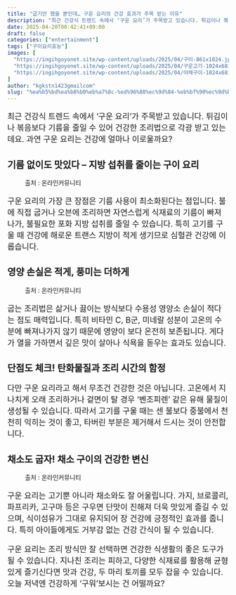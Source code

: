 ```yaml
---
title: "굽기만 했을 뿐인데… 구운 요리의 건강 효과가 주목 받는 이유"
description: "최근 건강식 트렌드 속에서 ‘구운 요리’가 주목받고 있습니다. 튀김이나 볶음보다 기름을 줄일 수 있어 건강한 조리법으로 각광 받고 있는데요. 과연 구운 요리는 건강에 얼마나 이로울까요?"
date: 2025-04-20T00:42:41+09:00
draft: false
categories: ["entertainment"]
tags: ["구이요리효능"]
images: [
  "https://ingihgoyonet.site/wp-content/uploads/2025/04/구이-861x1024.jpg"
  "https://ingihgoyonet.site/wp-content/uploads/2025/04/구운고기-1024x683.png"
  "https://ingihgoyonet.site/wp-content/uploads/2025/04/야채구이-1024x683.png"
]
author: "kgkstn1423gmailcom"
slug: "%ea%b5%bd%ea%b8%b0%eb%a7%8c-%ed%96%88%ec%9d%84-%eb%bf%90%ec%9d%b8%eb%8d%b0-%ea%b5%ac%ec%9a%b4-%ec%9a%94%eb%a6%ac%ec%9d%98-%ea%b1%b4%ea%b0%95-%ed%9a%a8%ea%b3%bc%ea%b0%80-%ec%a3%bc%eb%aa%a9"
---
```


<p style="font-size:18px">최근 건강식 트렌드 속에서 ‘구운 요리’가 주목받고 있습니다. 튀김이나 볶음보다 기름을 줄일 수 있어 건강한 조리법으로 각광 받고 있는데요. 과연 구운 요리는 건강에 얼마나 이로울까요?</p> <h2 >기름 없이도 맛있다 – 지방 섭취를 줄이는 구이 요리</h2> <figure ><img src="https://ingihgoyonet.site/wp-content/uploads/2025/04/구이-861x1024.jpg" alt="" style="aspect-ratio:16/9;object-fit:cover"/><figcaption >출처 : 온라인커뮤니티</figcaption></figure> <p style="font-size:18px">구운 요리의 가장 큰 장점은 기름 사용이 최소화된다는 점입니다. 불에 직접 굽거나 오븐에 조리하면 자연스럽게 식재료의 기름이 빠져나가, 불필요한 포화 지방 섭취를 줄일 수 있습니다. 특히 고기를 구울 때 건강에 해로운 트랜스 지방이 적게 생기므로 심혈관 건강에 이롭습니다.</p> <h2 >영양 손실은 적게, 풍미는 더하게</h2> <figure ><img src="https://ingihgoyonet.site/wp-content/uploads/2025/04/구운고기-1024x683.png" alt="" style="aspect-ratio:16/9;object-fit:cover"/><figcaption >출처 : 온라인커뮤니티</figcaption></figure> <p style="font-size:18px">굽는 조리법은 삶거나 끓이는 방식보다 수용성 영양소 손실이 적다는 점도 매력입니다. 특히 비타민 C, B군, 미네랄 성분이 고온의 수분에 빠져나가지 않기 때문에 영양이 보다 온전히 보존됩니다. 게다가 열을 가하면서 깊은 맛이 살아나 식욕을 돋우는 효과도 있습니다.</p> <h2 >단점도 체크! 탄화물질과 조리 시간의 함정</h2> <p style="font-size:18px">다만 구운 요리라고 해서 무조건 건강한 것은 아닙니다. 고온에서 지나치게 오래 조리하거나 겉면이 탈 경우 ‘벤조피렌’ 같은 유해 물질이 생성될 수 있습니다. 따라서 고기를 구울 때는 센 불보다 중불에서 천천히 익히는 것이 좋고, 타버린 부분은 제거해서 드시는 것이 안전합니다.</p> <h2 >채소도 굽자! 채소 구이의 건강한 변신</h2> <figure ><img src="https://ingihgoyonet.site/wp-content/uploads/2025/04/야채구이-1024x683.png" alt="" style="aspect-ratio:16/9;object-fit:cover"/><figcaption >출처 : 온라인커뮤니티</figcaption></figure> <p style="font-size:18px">구운 요리는 고기뿐 아니라 채소와도 잘 어울립니다. 가지, 브로콜리, 파프리카, 고구마 등은 구우면 단맛이 진해져 더욱 맛있게 즐길 수 있으며, 식이섬유가 그대로 유지되어 장 건강에 긍정적인 효과를 줍니다. 특히 아이들에게도 거부감 없는 건강 간식이 될 수 있습니다.</p> <p style="font-size:18px">구운 요리는 조리 방식만 잘 선택하면 건강한 식생활의 좋은 도구가 될 수 있습니다. 지나친 조리는 피하고, 다양한 식재료를 활용해 균형 있게 즐기신다면 맛과 건강, 두 마리 토끼를 모두 잡을 수 있습니다. 오늘 저녁엔 건강하게 ‘구워’보시는 건 어떨까요?</p>